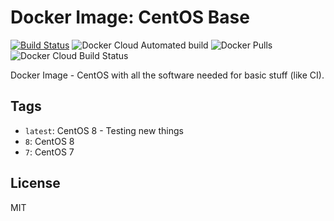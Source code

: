 # Docker Image: CentOS Base
[![Build Status](https://travis-ci.org/pvelati/docker-centos-base.svg?branch=master)](https://travis-ci.org/pvelati/docker-centos-base) ![Docker Cloud Automated build](https://img.shields.io/docker/cloud/automated/pvelati/docker-centos-base) ![Docker Pulls](https://img.shields.io/docker/pulls/pvelati/docker-centos-base) ![Docker Cloud Build Status](https://img.shields.io/docker/cloud/build/pvelati/docker-centos-base)

Docker Image - CentOS with all the software needed for basic stuff (like CI).

## Tags

- `latest`: CentOS 8 - Testing new things
- `8`: CentOS 8 
- `7`: CentOS 7

## License

MIT
